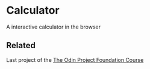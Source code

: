# Calculator

A interactive calculator in the browser

## Related

Last project of the
[The Odin Project Foundation Course](https://www.theodinproject.com/lessons/foundations-calculator)
